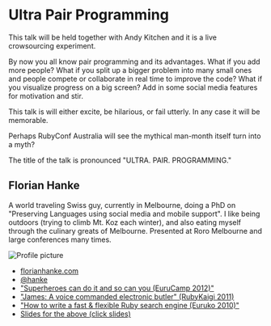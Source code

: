 # Ultra Pair Programming

This talk will be held together with Andy Kitchen and it is a live crowsourcing experiment.

By now you all know pair programming and its advantages.
What if you add more people? What if you split up a bigger problem into many small ones and people compete or collaborate in real time to improve the code? What if you visualize progress on a big screen? Add in some social media features for motivation and stir.

This talk is will either excite, be hilarious, or fail utterly. In any case it will be memorable.

Perhaps RubyConf Australia will see the mythical man-month itself turn into a myth?

The title of the talk is pronounced "ULTRA. PAIR. PROGRAMMING."

## Florian Hanke

A world traveling Swiss guy, currently in Melbourne, doing a PhD on "Preserving Languages using social media and mobile support". I like being outdoors (trying to climb Mt. Koz each winter), and also eating myself through the culinary greats of Melbourne. Presented at Roro Melbourne and large conferences many times.

![Profile picture](http://www.gravatar.com/avatar/de2d64478e715fb02266f77a3f5641f6?size=160)

- [florianhanke.com](http://florianhanke.com)
- [@hanke](https://twitter.com/hanke)
- ["Superheroes can do it and so can you (EuruCamp 2012)"](http://example.com)
- ["James: A voice commanded electronic butler" (RubyKaigi 2011)](http://www.ustream.tv/recorded/16057682/highlight/187654)
- ["How to write a fast & flexible Ruby search engine (Euruko 2010)"](https://vimeo.com/48298363)
- [Slides for the above (click slides)](http://euruko2010.heroku.com/Florian-Hanke-)